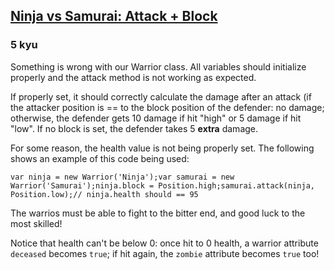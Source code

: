 <h2><a href=https://www.codewars.com/kata/517b2bcf8557c200b8000015/train/javascript target="_blank">Ninja vs Samurai: Attack + Block</a></h2><h3>5 kyu</h3><p>Something is wrong with our Warrior class. All variables should initialize properly and the attack method is not working as expected.</p><p>If properly set, it should correctly calculate the damage after an attack (if the attacker position is == to the block position of the defender: no damage; otherwise, the defender gets 10 damage if hit "high" or 5 damage if hit "low". If no block is set, the defender takes 5 <strong>extra</strong> damage.</p><p>For some reason, the health value is not being properly set. The following shows an example of this code being used:</p><pre><code class="language-javascript"><span class="cm-keyword">var</span> <span class="cm-def">ninja</span> <span class="cm-operator">=</span> <span class="cm-keyword">new</span> <span class="cm-variable">Warrior</span>(<span class="cm-string">'Ninja'</span>);<span class="cm-keyword">var</span> <span class="cm-def">samurai</span> <span class="cm-operator">=</span> <span class="cm-keyword">new</span> <span class="cm-variable">Warrior</span>(<span class="cm-string">'Samurai'</span>);<span class="cm-variable">ninja</span>.<span class="cm-property">block</span> <span class="cm-operator">=</span> <span class="cm-variable">Position</span>.<span class="cm-property">high</span>;<span class="cm-variable">samurai</span>.<span class="cm-property">attack</span>(<span class="cm-variable">ninja</span>, <span class="cm-variable">Position</span>.<span class="cm-property">low</span>);<span class="cm-comment">// ninja.health should == 95</span></code></pre><pre style="display: none;"><code class="language-python"><span class="cm-variable">ninja</span> <span class="cm-operator">=</span> <span class="cm-variable">Warrior</span>(<span class="cm-string">'Hanzo Hattori'</span>)<span class="cm-variable">samurai</span> <span class="cm-operator">=</span> <span class="cm-variable">Warrior</span>(<span class="cm-string">'Ryōma Sakamoto'</span>)<span class="cm-variable">samurai</span>.<span class="cm-property">block</span> <span class="cm-operator">=</span> <span class="cm-string">'l'</span><span class="cm-variable">ninja</span>.<span class="cm-property">attack</span>(<span class="cm-variable">samurai</span>, <span class="cm-string">'h'</span>)<span class="cm-comment"># samurai.health should be 90 now</span></code></pre><pre style="display: none;"><code class="language-ruby"><span class="cm-variable">ninja</span> <span class="cm-operator">=</span> <span class="cm-tag">Warrior</span>(<span class="cm-string">'Hanzo Hattori'</span>)<span class="cm-variable">samurai</span> <span class="cm-operator">=</span> <span class="cm-tag">Warrior</span>(<span class="cm-string">'Ryoma Sakamoto'</span>)<span class="cm-variable">samurai</span><span class="cm-operator">.</span><span class="cm-property">block</span> <span class="cm-operator">=</span> <span class="cm-string">'l'</span><span class="cm-variable">ninja</span><span class="cm-operator">.</span><span class="cm-property">attack</span>(<span class="cm-variable">samurai</span>, <span class="cm-string">'h'</span>)<span class="cm-comment"># samurai.health should be 90 now</span></code></pre><p>The warrios must be able to fight to the bitter end, and good luck to the most skilled!</p><p>Notice that health can't be below 0: once hit to 0 health, a warrior attribute <code>deceased</code> becomes <code>true</code>; if hit again, the <code>zombie</code> attribute becomes <code>true</code> too!</p>